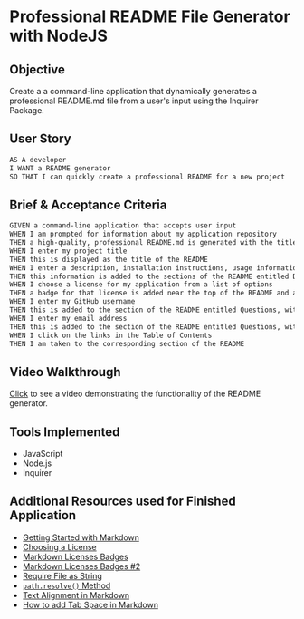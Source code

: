 # Professional README File Generator with NodeJS

## Objective

Create a a command-line application that dynamically generates a professional README.md file from a user's input using the Inquirer Package.

## User Story

```md
AS A developer
I WANT a README generator
SO THAT I can quickly create a professional README for a new project
```

## Brief & Acceptance Criteria

```md
GIVEN a command-line application that accepts user input
WHEN I am prompted for information about my application repository
THEN a high-quality, professional README.md is generated with the title of my project and sections entitled Description, Table of Contents, Installation, Usage, License, Contributing, Tests, and Questions
WHEN I enter my project title
THEN this is displayed as the title of the README
WHEN I enter a description, installation instructions, usage information, contribution guidelines, and test instructions
THEN this information is added to the sections of the README entitled Description, Installation, Usage, Contributing, and Tests
WHEN I choose a license for my application from a list of options
THEN a badge for that license is added near the top of the README and a notice is added to the section of the README entitled License that explains which license the application is covered under
WHEN I enter my GitHub username
THEN this is added to the section of the README entitled Questions, with a link to my GitHub profile
WHEN I enter my email address
THEN this is added to the section of the README entitled Questions, with instructions on how to reach me with additional questions
WHEN I click on the links in the Table of Contents
THEN I am taken to the corresponding section of the README
```

## Video Walkthrough 

[Click]( https://drive.google.com/file/d/1A8yzQdeZR5FBTlncz1T9VboOQKDs9bpT/view?usp=sharing) to see a video demonstrating the functionality of the README generator.

## Tools Implemented

* JavaScript
* Node.js
* Inquirer

## Additional Resources used for Finished Application

* [Getting Started with Markdown](https://github.com/fefong/markdown_readme)
* [Choosing a License](https://choosealicense.com/)
* [Markdown Licenses Badges](https://gist.github.com/lukas-h/2a5d00690736b4c3a7ba)
* [Markdown Licenses Badges #2](https://gist.github.com/artem-solovev/e1602722f84835f35daef4dfb3df5500)
* [Require File as String](https://stackoverflow.com/questions/12752622/require-file-as-string)
* [`path.resolve()` Method](https://www.geeksforgeeks.org/node-js-path-resolve-method/)
* [Text Alignment in Markdown](https://stackoverflow.com/questions/14051715/markdown-native-text-alignment)
* [How to add Tab Space in Markdown](https://stackoverflow.com/questions/44810511/how-to-add-empty-spaces-into-md-markdown-readme-on-github)

